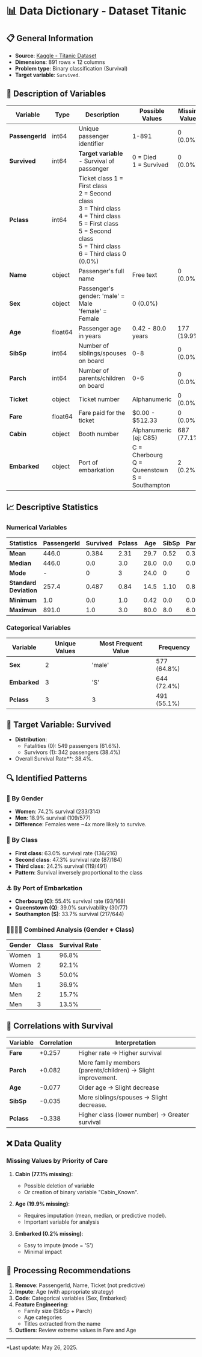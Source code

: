 # 📊 Data Dictionary - Dataset Titanic

## 📋 General Information

- **Source**: [Kaggle - Titanic Dataset](https://www.kaggle.com/datasets/yasserh/titanic-dataset)
- **Dimensions**: 891 rows × 12 columns
- **Problem type**: Binary classification (Survival)
- **Target variable**: `Survived`.

## 📝 Description of Variables

| Variable | Type | Description | Possible Values | Missing Values |
|----------|------|-------------|------------------|-------------------|
| **PassengerId** | int64 | Unique passenger identifier | 1-891 | 0 (0.0%) |
| **Survived** | int64 | **Target variable** - Survival of passenger | 0 = Died<br>1 = Survived | 0 (0.0%) |
| **Pclass** | int64 | Ticket class 1 = First class<br>2 = Second class<br>3 = Third class<br>4 = Third class<br>5 = First class<br>5 = Second class<br>5 = Third class<br>6 = Third class 0 (0.0%) |
| **Name** | object | Passenger's full name | Free text | 0 (0.0%) |
| **Sex** | object | Passenger's gender: 'male' = Male<br>'female' = Female | 0 (0.0%) |
| **Age** | float64 | Passenger age in years | 0.42 - 80.0 years | 177 (19.9%) |
| **SibSp** | int64 | Number of siblings/spouses on board | 0-8 | 0 (0.0%) |
| **Parch** | int64 | Number of parents/children on board | 0-6 | 0 (0.0%) |
| **Ticket** | object | Ticket number | Alphanumeric | 0 (0.0%) |
| **Fare** | float64 | Fare paid for the ticket | $0.00 - $512.33 | 0 (0.0%) |
| **Cabin** | object | Booth number | Alphanumeric (ej: C85) | 687 (77.1%) |
| **Embarked** | object | Port of embarkation | C = Cherbourg<br>Q = Queenstown<br>S = Southampton | 2 (0.2%) |

## 📈 Descriptive Statistics

### Numerical Variables

| Statistics | PassengerId | Survived | Pclass | Age | SibSp | Parch | Fare |
|-------------|-------------|----------|--------|-----|-------|-------|------|
| **Mean** | 446.0 | 0.384 | 2.31 | 29.7 | 0.52 | 0.38 | 32.20 |
| **Median** | 446.0 | 0.0 | 3.0 | 28.0 | 0.0 | 0.0 | 14.45 |
| **Mode** | - | 0 | 3 | 24.0 | 0 | 0 | 8.05 |
| **Standard Deviation** | 257.4 | 0.487 | 0.84 | 14.5 | 1.10 | 0.81 | 49.69 |
| **Minimum** | 1.0 | 0.0 | 1.0 | 0.42 | 0.0 | 0.0 | 0.00 |
| **Maximun** | 891.0 | 1.0 | 3.0 | 80.0 | 8.0 | 6.0 | 512.33 |

### Categorical Variables

| Variable | Unique Values | Most Frequent Value | Frequency |
|----------|----------------|---------------------|------------|
| **Sex** | 2 | 'male' | 577 (64.8%) |
| **Embarked** | 3 | 'S' | 644 (72.4%) |
| **Pclass** | 3 | 3 | 491 (55.1%) |

## 🎯 Target Variable: Survived

- **Distribution**:
  - Fatalities (0): 549 passengers (61.6%).
  - Survivors (1): 342 passengers (38.4%)
- Overall Survival Rate**: 38.4%.

## 🔍 Identified Patterns

### 👫 By Gender
- **Women**: 74.2% survival (233/314)
- **Men**: 18.9% survival (109/577)
- **Difference**: Females were ~4x more likely to survive.

### 🎫 By Class
- **First class**: 63.0% survival rate (136/216)
- **Second class**: 47.3% survival rate (87/184)
- **Third class**: 24.2% survival (119/491)
- **Pattern**: Survival inversely proportional to the class

### ⚓ By Port of Embarkation
- **Cherbourg (C)**: 55.4% survival rate (93/168)
- **Queenstown (Q)**: 39.0% survivability (30/77)
- **Southampton (S)**: 33.7% survival (217/644)

### 👨‍👩‍👧‍👦 Combined Analysis (Gender + Class)
| Gender | Class | Survival Rate |
|--------|-------|----------------------|
| Women | 1 | 96.8% |
| Women | 2 | 92.1% |
| Women | 3 | 50.0% |
| Men | 1 | 36.9% |
| Men | 2 | 15.7% |
| Men | 3 | 13.5% |

## 🔗 Correlations with Survival

| Variable | Correlation | Interpretation |
|----------|-------------|----------------|
| **Fare** | +0.257 | Higher rate → Higher survival |
| **Parch** | +0.082 | More family members (parents/children) → Slight improvement. |
| **Age** | -0.077 | Older age → Slight decrease |
| **SibSp** | -0.035 | More siblings/spouses → Slight decrease. |
| **Pclass** | -0.338 | Higher class (lower number) → Greater survival |

## ❌ Data Quality

### Missing Values by Priority of Care

1. **Cabin (77.1% missing)**: 
   - Possible deletion of variable
   - Or creation of binary variable "Cabin_Known".

2. **Age (19.9% missing)**:
   - Requires imputation (mean, median, or predictive model).
   - Important variable for analysis

3. **Embarked (0.2% missing)**:
   - Easy to impute (mode = 'S')
   - Minimal impact

## 🚀 Processing Recommendations

1. **Remove**: PassengerId, Name, Ticket (not predictive)
2. **Impute**: Age (with appropriate strategy)
3. **Code**: Categorical variables (Sex, Embarked)
4. **Feature Engineering**: 
   - Family size (SibSp + Parch)
   - Age categories
   - Titles extracted from the name
5. **Outliers**: Review extreme values in Fare and Age

---
*Last update: May 26, 2025.